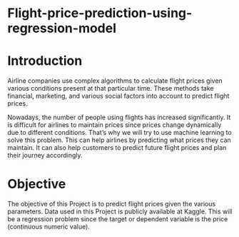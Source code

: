 # Flight-price-prediction-using-regression-model

# Introduction

Airline companies use complex algorithms to calculate flight prices given various 
conditions present at that particular time. These methods take financial, marketing, 
and various social factors into account to predict flight prices.

Nowadays, the number of people using flights has increased significantly. 
It is difficult for airlines to maintain prices since prices change dynamically due to different conditions. 
That’s why we will try to use machine learning to solve this problem. 
This can help airlines by predicting what prices they can maintain. 
It can also help customers to predict future flight prices and plan their journey accordingly.

# Objective

The objective of this Project is to predict flight prices given the various parameters. 
Data used in this Project is publicly available at Kaggle. 
This will be a regression problem since the target or dependent variable is the price (continuous numeric value).


